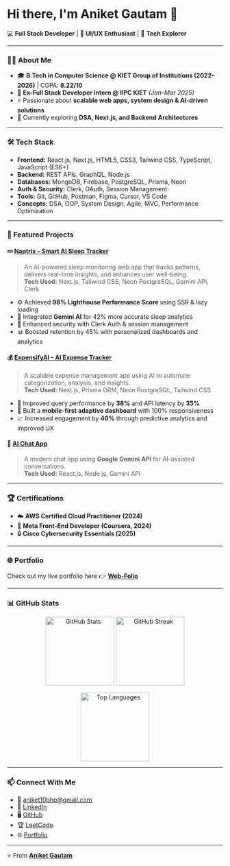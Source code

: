 # Hi there, I'm Aniket Gautam 👋  

💻 **Full Stack Developer** | 🎨 **UI/UX Enthusiast** | 🚀 **Tech Explorer**  

---

### 👨‍💻 About Me
- 🎓 **B.Tech in Computer Science @ KIET Group of Institutions (2022–2026)** | CGPA: **8.22/10**  
- 💼 **Ex-Full Stack Developer Intern @ IIPC KIET** *(Jan–Mar 2025)*  
- ⚡ Passionate about **scalable web apps, system design & AI-driven solutions**  
- 🌱 Currently exploring **DSA, Next.js, and Backend Architectures**  

---

### 🛠️ Tech Stack
- **Frontend:** React.js, Next.js, HTML5, CSS3, Tailwind CSS, TypeScript, JavaScript (ES6+)  
- **Backend:** REST APIs, GraphQL, Node.js  
- **Databases:** MongoDB, Firebase, PostgreSQL, Prisma, Neon  
- **Auth & Security:** Clerk, OAuth, Session Management  
- **Tools:** Git, GitHub, Postman, Figma, Cursor, VS Code  
- **Concepts:** DSA, OOP, System Design, Agile, MVC, Performance Optimization  

---

### 🚀 Featured Projects

#### 💤 [Naptrix – Smart AI Sleep Tracker](https://github.com/Aniketgautam959/Naptrix-Smart-AI-Sleep-Tracker)
> An AI-powered sleep monitoring web app that tracks patterns, delivers real-time insights, and enhances user well-being.  
**Tech Used:** Next.js, Tailwind CSS, Neon PostgreSQL, Gemini API, Clerk  
- ⚙️ Achieved **98% Lighthouse Performance Score** using SSR & lazy loading  
- 🤖 Integrated **Gemini AI** for 42% more accurate sleep analytics  
- 🔐 Enhanced security with Clerk Auth & session management  
- 📊 Boosted retention by 45% with personalized dashboards and analytics  

#### 💰 [ExpensifyAI – AI Expense Tracker](https://github.com/Aniketgautam959/ExpensifyAI)
> A scalable expense management app using AI to automate categorization, analysis, and insights.  
**Tech Used:** Next.js, Prisma ORM, Neon PostgreSQL, Tailwind CSS  
- 🚀 Improved query performance by **38%** and API latency by **35%**  
- 📱 Built a **mobile-first adaptive dashboard** with 100% responsiveness  
- 📈 Increased engagement by **40%** through predictive analytics and improved UX  


#### 💬 [AI Chat App](https://github.com/Aniketgautam959/ai-chat-app)
> A modern chat app using **Google Gemini API** for AI-assisted conversations.  
**Tech Used:** React.js, Node.js, Gemini API  

---

### 🏆 Certifications
- ☁️ **AWS Certified Cloud Practitioner (2024)**  
- 🧠 **Meta Front-End Developer (Coursera, 2024)**  
- 🔒 **Cisco Cybersecurity Essentials (2025)**  

---

### 🌐 Portfolio
Check out my live portfolio here 👉 [**Web-Folio**](https://web-folio-beta.vercel.app/)  

---

### 📊 GitHub Stats
<p align="center">
  <img src="https://github-readme-stats.vercel.app/api?username=Aniketgautam959&show_icons=true&theme=radical" alt="GitHub Stats" height="160"/>
  <img src="https://github-readme-streak-stats.herokuapp.com/?user=Aniketgautam959&theme=radical" alt="GitHub Streak" height="160"/>
</p>

<p align="center">
  <img src="https://github-readme-stats.vercel.app/api/top-langs/?username=Aniketgautam959&layout=compact&theme=radical" alt="Top Languages" height="160"/>
</p>

---

### 📫 Connect With Me
- 📧 [aniket10bhp@gmail.com](mailto:aniket10bhp@gmail.com)  
- 💼 [LinkedIn](https://www.linkedin.com/in/aniket-gautam-883053278/)  
- 🖥️ [GitHub](https://github.com/Aniketgautam959)  
- 🏆 [LeetCode](https://leetcode.com/u/Aniketgautam901314/)  
- 🌐 [Portfolio](https://web-folio-beta.vercel.app/)  

---

⭐️ From [**Aniket Gautam**](https://github.com/Aniketgautam959)
